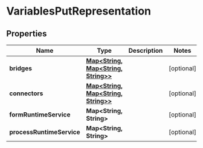 
# VariablesPutRepresentation

## Properties
Name | Type | Description | Notes
------------ | ------------- | ------------- | -------------
**bridges** | [**Map&lt;String, Map&lt;String, String&gt;&gt;**](Map.md) |  |  [optional]
**connectors** | [**Map&lt;String, Map&lt;String, String&gt;&gt;**](Map.md) |  |  [optional]
**formRuntimeService** | **Map&lt;String, String&gt;** |  |  [optional]
**processRuntimeService** | **Map&lt;String, String&gt;** |  |  [optional]



